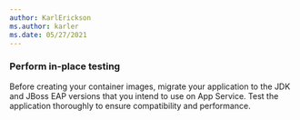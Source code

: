 ```yaml
---
author: KarlErickson
ms.author: karler
ms.date: 05/27/2021
---
```


### Perform in-place testing

Before creating your container images, migrate your application to the JDK and JBoss EAP versions that you intend to use on App Service. Test the application thoroughly to ensure compatibility and performance.
